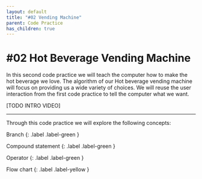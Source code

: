 ```yaml
---
layout: default
title: "#02 Vending Machine"
parent: Code Practice
has_children: true
---
```


# #02 Hot Beverage Vending Machine

In this second code practice we will teach the computer how to make the hot beverage we love. The algorithm of our Hot beverage vending machine will focus on providing us a wide variety of choices. We will reuse the user interaction from the first code practice to tell the computer what we want.

[TODO INTRO VIDEO]

---

Through this code practice we will explore the following concepts:

Branch
{: .label .label-green }

Compound statement
{: .label .label-green }

Operator
{: .label .label-green }

Flow chart
{: .label .label-yellow }
